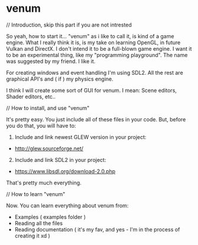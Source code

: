 # venum

// Introduction, skip this part if you are not intrested

So yeah, how to start it...
"venum" as i like to call it, is kind of a game engine. 
What I really think it is, is my take on learning OpenGL, in future Vulkan and DirectX.
I don't intend it to be a full-blown game engine. I want it to be an experimental thing, like my "programming playground". 
The name was suggested by my friend. I like it.

For creating windows and event handling I'm using SDL2. 
All the rest are graphical API's and ( if ) my physics engine.

I think I will create some sort of GUI for venum. 
I mean: Scene editors, Shader editors, etc..


// How to install, and use "venum"

It's pretty easy. You just include all of these files in your code. 
But, before you do that, you will have to:

1) Include and link newest GLEW version in your project:
- http://glew.sourceforge.net/
2) Include and link SDL2 in your project:
- https://www.libsdl.org/download-2.0.php

That's pretty much everything. 


// How to learn "venum"

Now. You can learn everything about venum from: 
- Examples ( examples folder )
- Reading all the files
- Reading documentation ( it's my fav, and yes - I'm in the process of creating it xd )
